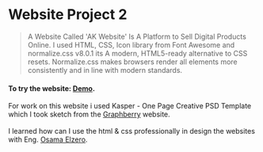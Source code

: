 # Website Project 2

> A Website Called 'AK Website' Is A Platform to Sell Digital Products Online. I used HTML, CSS, Icon library from Font Awesome and normalize.css v8.0.1 its A modern, HTML5-ready alternative to CSS resets. Normalize.css makes browsers render all elements more consistently and in line with modern standards.

#### To try the website: [Demo](https://omar95-a.github.io/Website-Project-2/).

For work on this website i used Kasper - One Page Creative PSD Template which I took sketch from the [Graphberry](https://www.graphberry.com/item/kasper-one-page-psd-template) website.
<br><br>
I learned how can I use the html & css professionally in design the websites with Eng. [Osama Elzero](https://elzero.org/category/courses/html-and-css-practice/).

